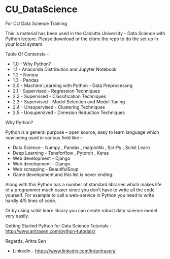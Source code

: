 # CU_DataScience
For CU Data Science Training 

This is material has been used in the Calcutta University - Data Science with Python lecture. 
Please download or the clone the repo to do the set up in your local system.

Table Of Contensts -

- 1.0 - Why Python?
- 1.1 - Anaconda Distribution and Jupyter Notebook
- 1.2 - Numpy
- 1.3 - Pandas
- 2.0 - Machine Learning with Python - Data Preprocessng
- 2.1 - Supervised - Regression Techniques
- 2.2 - Supervised - Classification Techniques
- 2.3 - Supervised - Model Selection and Model Tuning
- 2.4 - Unsupervised - Clustering Techniques
- 2.5 - Unsupersived - Dimesion Reduction Techniques

Why Python?

Python is a general purpose – open source, easy to learn language which now being used in various field like –

- Data Science - Numpy , Pandas , matplotlib , Sci-Py , Scikit Learn
- Deep Learning - Tensforflow , Pytorch , Keras
- Web development - Django
- Web development - Django
- Web scrapping - BeautifulSoup
- Game development and this list is never ending.

Along with this Python has a number of standard libraries which makes life of a programmer much easier since you don’t have to write all the code yourself. For example to call a web-service in Python you need to write hardly 4/5 lines of code.

Or by using scikit learn library you can create robust data science model very easily.

Getting Started Python for Data Science Tutorials - http://www.aritrasen.com/python-tutorials/

Regards,
Aritra Sen
- LinkedIn - https://www.linkedin.com/in/aritrasen/
